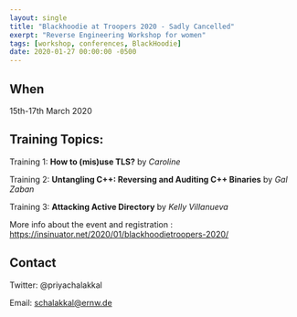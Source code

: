 ```yaml
---
layout: single
title: "Blackhoodie at Troopers 2020 - Sadly Cancelled"
exerpt: "Reverse Engineering Workshop for women"
tags: [workshop, conferences, BlackHoodie]
date: 2020-01-27 00:00:00 -0500
---
```

## When
15th-17th March 2020

## Training Topics:

Training 1: **How to (mis)use TLS?** by *Caroline* 

Training 2: **Untangling C++: Reversing and Auditing C++ Binaries** by *Gal Zaban*

Training 3: **Attacking Active Directory** by *Kelly Villanueva*

More info about the event and registration : https://insinuator.net/2020/01/blackhoodietroopers-2020/

## Contact
Twitter: @priyachalakkal

Email: schalakkal@ernw.de
